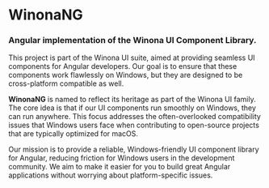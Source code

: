 # WinonaNG

###   Angular implementation of the Winona UI Component Library.

This project is part of the Winona UI suite, aimed at providing seamless UI components for Angular developers. Our goal is to ensure that these components work flawlessly on Windows, but they are designed to be cross-platform compatible as well.

**WinonaNG** is named to reflect its heritage as part of the Winona UI family. The core idea is that if our UI components run smoothly on Windows, they can run anywhere. This focus addresses the often-overlooked compatibility issues that Windows users face when contributing to open-source projects that are typically optimized for macOS.

Our mission is to provide a reliable, Windows-friendly UI component library for Angular, reducing friction for Windows users in the development community. We aim to make it easier for you to build great Angular applications without worrying about platform-specific issues.